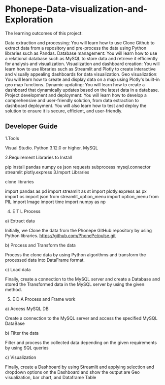 
# Phonepe-Data-visualization-and-Exploration

The learning outcomes of this project:

Data extraction and processing: You will learn how to use Clone Github to extract data from a repository and pre-process the data using Python libraries such as Pandas.
Database management: You will learn how to use a relational database such as MySQL to store data and retrieve it efficiently for analysis and visualization.
Visualization and dashboard creation: You will learn how to use libraries such as Streamlit and Plotly to create interactive and visually appealing dashboards for data visualization.
Geo visualization: You will learn how to create and display data on a map using Plotly's built-in geo map functions.
Dynamic updating: You will learn how to create a dashboard that dynamically updates based on the latest data in a database.
Project development and deployment: You will learn how to develop a comprehensive and user-friendly solution, from data extraction to dashboard deployment. You will also learn how to test and deploy the solution to ensure it is secure, efficient, and user-friendly.




## Developer Guide

1.Tools

Visual Studio.
Python 3.12.0 or higher.
MySQL

2.Requirement Libraries to Install

pip install pandas numpy os json requests subprocess mysql.connector streamlit plotly.express
3.Import Libraries

clone libraries

import pandas as pd
import streamlit as st
import plotly.express as px
import os
import json
from streamlit_option_menu import option_menu
from PIL import Image
import time
import numpy as np


4. E T L Process

a) Extract data

Initially, we Clone the data from the Phonepe GitHub repository by using Python libraries. https://github.com/PhonePe/pulse.git

b) Process and Transform the data

Process the clone data by using Python algorithms and transform the processed data into DataFrame format.

c) Load data

Finally, create a connection to the MySQL server and create a Database and stored the Transformed data in the MySQL server by using the given method. 

5. E D A Process and Frame work

a) Access MySQL DB

Create a connection to the MySQL server and access the specified MySQL DataBase

b) Filter the data

Filter and process the collected data depending on the given requirements by using SQL queries

c) Visualization

Finally, create a Dashboard by using Streamlit and applying selection and dropdown options on the Dashboard and show the output are Geo visualization, bar chart, and Dataframe Table

